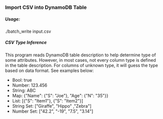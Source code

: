 ### Import CSV into DynamoDB Table

##### Usage:
./batch_write input.csv

##### CSV Type Inference
This program reads DynamoDB table description to help determine type of some attributes.
However, in most cases, not every column type is defined in the table description. For
columns of unknown type, it will guess the type based on data format. See examples below:
* Bool: true
* Number: 123.456
* String: ABC
* Map: {"Name": {"S": "Joe"}, "Age": {"N": "35"}}
* List: [{"S": "Item1"}, {"S": "Item2"}]
* String Set: ["Giraffe", "Hippo" ,"Zebra"]
* Number Set: ["42.2", "-19", "7.5", "3.14"]

